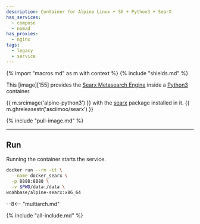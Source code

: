 ```yaml
---
description: Container for Alpine Linux + S6 + Python3 + SearX
has_services:
  - compose
  - nomad
has_proxies:
  - nginx
tags:
  - legacy
  - service
---
```


{% import "macros.md" as m with context %}
{% include "shields.md" %}

This [image][155] provides the [Searx Metasearch Engine][1] inside
a [Python3][2] container.

{{ m.srcimage('alpine-python3') }} with the [searx][3] package
installed in it. {{ m.ghreleasestr('asciimoo/searx') }}

{% include "pull-image.md" %}

---
Run
---

Running the container starts the service.

``` sh
docker run --rm -it \
  --name docker_searx \
  -p 8888:8888 \
  -v $PWD/data:/data \
woahbase/alpine-searx:x86_64
```

--8<-- "multiarch.md"

[1]: https://searx.github.io/searx/
[2]: https://www.python.org/
[3]: https://github.com/asciimoo/searx/

{% include "all-include.md" %}
